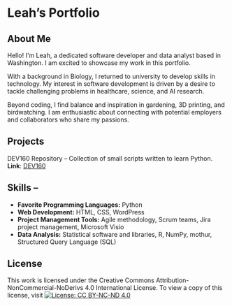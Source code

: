 # Leah’s Portfolio 

## About Me 
Hello! I'm Leah, a dedicated software developer and data analyst based in Washington. I am excited to showcase my work in this portfolio. 

With a background in Biology, I returned to university to develop skills in technology. My interest in software development is driven by a desire to tackle challenging problems in healthcare, science, and AI research. 

Beyond coding, I find balance and inspiration in gardening, 3D printing, and birdwatching. I am enthusiastic about connecting with potential employers and collaborators who share my passions.

## Projects 
DEV160 Repository – Collection of small scripts written to learn Python.  
**Link**: [DEV160]( https://github.com/gitplants/Dev160)

## Skills – 
- **Favorite Programming Languages:** Python
- **Web Development:** HTML, CSS, WordPress 
- **Project Management Tools:** Agile methodology, Scrum teams, Jira project management, Microsoft Visio 
- **Data Analysis:** Statistical software and libraries, R, NumPy, mothur, Structured Query Language (SQL)

 ## License 
This work is licensed under the Creative Commons Attribution-NonCommercial-NoDerivs 4.0 International License. To view a copy of this license, visit [![License: CC BY-NC-ND 4.0](https://licensebuttons.net/l/by-nc-nd/4.0/88x31.png)](https://creativecommons.org/licenses/by-nc-nd/4.0/)

<!---
gitplants/gitplants is a ✨ special ✨ repository because its `README.md` (this file) appears on your GitHub profile.
You can click the Preview link to take a look at your changes.
--->
